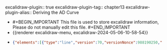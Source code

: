 excalidraw-plugin:: true
excalidraw-plugin-tag:: chapter13
excalidraw-plugin-alias:: Deriving the AD Curve

- #+BEGIN_IMPORTANT
  This file is used to store excalidraw information, Please do not manually edit this file.
  #+END_IMPORTANT
- {{renderer excalidraw-menu, excalidraw-2024-05-06-10-58-54}}
- ```json
  {"elements":[{"type":"line","version":70,"versionNonce":988190250,"isDeleted":false,"id":"UCa7jmMZjHajcMICRnEGG","fillStyle":"solid","strokeWidth":2,"strokeStyle":"solid","roughness":1,"opacity":100,"angle":0,"x":454.5042526631849,"y":173.69628308202522,"strokeColor":"#1e1e1e","backgroundColor":"transparent","width":0,"height":440.9593963623047,"seed":1817980982,"groupIds":[],"frameId":null,"roundness":{"type":2},"boundElements":[],"updated":1714985963759,"link":null,"locked":false,"startBinding":null,"endBinding":null,"lastCommittedPoint":null,"startArrowhead":null,"endArrowhead":null,"points":[[0,0],[0,440.9593963623047]]},{"type":"line","version":134,"versionNonce":1455833322,"isDeleted":false,"id":"daJ8HPWqMVC0EFzTkrjsm","fillStyle":"solid","strokeWidth":2,"strokeStyle":"solid","roughness":1,"opacity":100,"angle":0,"x":452.9566452413099,"y":616.0286042490175,"strokeColor":"#1e1e1e","backgroundColor":"transparent","width":542.4699401855469,"height":0,"seed":1024768374,"groupIds":[],"frameId":null,"roundness":{"type":2},"boundElements":[],"updated":1714985963759,"link":null,"locked":false,"startBinding":null,"endBinding":null,"lastCommittedPoint":null,"startArrowhead":null,"endArrowhead":null,"points":[[0,0],[542.4699401855469,0]]},{"id":"JzMTPrxGwBxo7qzY-mUc6","type":"text","x":418.98675537109375,"y":182.39992332458496,"width":8.599990844726562,"height":25,"angle":0,"strokeColor":"#1e1e1e","backgroundColor":"transparent","fillStyle":"solid","strokeWidth":2,"strokeStyle":"solid","roughness":1,"opacity":100,"groupIds":[],"frameId":null,"roundness":null,"seed":1021273398,"version":22,"versionNonce":1529095926,"isDeleted":false,"boundElements":null,"updated":1714985987507,"link":null,"locked":false,"text":"r","fontSize":20,"fontFamily":1,"textAlign":"left","verticalAlign":"top","baseline":17,"containerId":null,"originalText":"r","lineHeight":1.25},{"id":"kV2OsLs92UJa8REhmB3Yh","type":"text","x":974.1039428710938,"y":630.4247188568115,"width":10.319992065429688,"height":25,"angle":0,"strokeColor":"#1e1e1e","backgroundColor":"transparent","fillStyle":"solid","strokeWidth":2,"strokeStyle":"solid","roughness":1,"opacity":100,"groupIds":[],"frameId":null,"roundness":null,"seed":1000348214,"version":21,"versionNonce":757354486,"isDeleted":false,"boundElements":null,"updated":1714985989235,"link":null,"locked":false,"text":"Y","fontSize":20,"fontFamily":1,"textAlign":"left","verticalAlign":"top","baseline":17,"containerId":null,"originalText":"Y","lineHeight":1.25},{"id":"MUPESkqGi02WlI9S1Ebnq","type":"line","x":494.47174072265625,"y":230.2859401702881,"width":413.07403564453125,"height":346.13023376464844,"angle":0,"strokeColor":"#1e1e1e","backgroundColor":"transparent","fillStyle":"solid","strokeWidth":2,"strokeStyle":"solid","roughness":1,"opacity":100,"groupIds":[],"frameId":null,"roundness":{"type":2},"seed":972900982,"version":65,"versionNonce":823993642,"isDeleted":false,"boundElements":null,"updated":1714985994896,"link":null,"locked":false,"points":[[0,0],[413.07403564453125,346.13023376464844]],"lastCommittedPoint":null,"startBinding":null,"endBinding":null,"startArrowhead":null,"endArrowhead":null},{"id":"NSt920_IXCx4IMJ5rw1Nb","type":"text","x":930,"y":569.0071773529053,"width":23.059982299804688,"height":25,"angle":0,"strokeColor":"#1e1e1e","backgroundColor":"transparent","fillStyle":"solid","strokeWidth":2,"strokeStyle":"solid","roughness":1,"opacity":100,"groupIds":[],"frameId":null,"roundness":null,"seed":1308713642,"version":3,"versionNonce":1886302070,"isDeleted":false,"boundElements":null,"updated":1714985997797,"link":null,"locked":false,"text":"IS","fontSize":20,"fontFamily":1,"textAlign":"left","verticalAlign":"top","baseline":17,"containerId":null,"originalText":"IS","lineHeight":1.25},{"id":"kj8QD-brR89YFwcfR4tcq","type":"line","x":555.3297729492188,"y":591.630651473999,"width":296.68304443359375,"height":332.4371337890625,"angle":0,"strokeColor":"#1971c2","backgroundColor":"transparent","fillStyle":"solid","strokeWidth":2,"strokeStyle":"solid","roughness":1,"opacity":100,"groupIds":[],"frameId":null,"roundness":{"type":2},"seed":1505523818,"version":88,"versionNonce":1467801270,"isDeleted":false,"boundElements":null,"updated":1714986004686,"link":null,"locked":false,"points":[[0,0],[296.68304443359375,-332.4371337890625]],"lastCommittedPoint":null,"startBinding":null,"endBinding":null,"startArrowhead":null,"endArrowhead":null},{"id":"7G4VQi1k5W8fJGzCdNB7G","type":"text","x":873,"y":250.00717735290527,"width":32.71998596191406,"height":25,"angle":0,"strokeColor":"#1971c2","backgroundColor":"transparent","fillStyle":"solid","strokeWidth":2,"strokeStyle":"solid","roughness":1,"opacity":100,"groupIds":[],"frameId":null,"roundness":null,"seed":182037802,"version":4,"versionNonce":1859116598,"isDeleted":false,"boundElements":null,"updated":1714986007282,"link":null,"locked":false,"text":"LM1","fontSize":20,"fontFamily":1,"textAlign":"left","verticalAlign":"top","baseline":17,"containerId":null,"originalText":"LM1","lineHeight":1.25},{"type":"line","version":140,"versionNonce":1996252330,"isDeleted":false,"id":"mE_JQx5DPXHemIWC7qH1A","fillStyle":"solid","strokeWidth":2,"strokeStyle":"dotted","roughness":1,"opacity":100,"angle":0,"x":485.20727044996795,"y":495.17326181495093,"strokeColor":"#1971c2","backgroundColor":"transparent","width":296.68304443359375,"height":332.4371337890625,"seed":1554760182,"groupIds":[],"frameId":null,"roundness":{"type":2},"boundElements":[],"updated":1714986023042,"link":null,"locked":false,"startBinding":null,"endBinding":null,"lastCommittedPoint":null,"startArrowhead":null,"endArrowhead":null,"points":[[0,0],[296.68304443359375,-332.4371337890625]]},{"id":"m1Gh7wc9Rk3nrxeUGdQYs","type":"text","x":789,"y":141.00717735290527,"width":41.53997802734375,"height":25,"angle":0,"strokeColor":"#1971c2","backgroundColor":"transparent","fillStyle":"solid","strokeWidth":2,"strokeStyle":"dotted","roughness":1,"opacity":100,"groupIds":[],"frameId":null,"roundness":null,"seed":1572258346,"version":4,"versionNonce":466647350,"isDeleted":false,"boundElements":null,"updated":1714986026454,"link":null,"locked":false,"text":"LM2","fontSize":20,"fontFamily":1,"textAlign":"left","verticalAlign":"top","baseline":17,"containerId":null,"originalText":"LM2","lineHeight":1.25},{"id":"f_nkmR0If6G1EWHj9aHAE","type":"arrow","x":708.2356567382812,"y":368.7380428314209,"width":0,"height":97.37289428710938,"angle":0,"strokeColor":"#6741d9","backgroundColor":"transparent","fillStyle":"solid","strokeWidth":2,"strokeStyle":"solid","roughness":1,"opacity":100,"groupIds":[],"frameId":null,"roundness":{"type":2},"seed":69215158,"version":85,"versionNonce":272465642,"isDeleted":false,"boundElements":null,"updated":1714986141621,"link":null,"locked":false,"points":[[0,0],[0,-97.37289428710938]],"lastCommittedPoint":null,"startBinding":null,"endBinding":null,"startArrowhead":null,"endArrowhead":"arrow"},{"id":"hZb6CUbzf0W8up1wYZEqL","type":"text","x":228.17843627929688,"y":86.69042015075684,"width":473.6195068359375,"height":50,"angle":0,"strokeColor":"#6741d9","backgroundColor":"transparent","fillStyle":"solid","strokeWidth":2,"strokeStyle":"solid","roughness":1,"opacity":100,"groupIds":[],"frameId":null,"roundness":null,"seed":14168182,"version":375,"versionNonce":1421764214,"isDeleted":false,"boundElements":null,"updated":1714986173576,"link":null,"locked":false,"text":"Interest\nrate going up as a result of higher price levels.","fontSize":20,"fontFamily":1,"textAlign":"left","verticalAlign":"top","baseline":42,"containerId":null,"originalText":"Interest\nrate going up as a result of higher price levels.","lineHeight":1.25},{"type":"line","version":119,"versionNonce":1373636726,"isDeleted":false,"id":"Ou2vqSTtk01q4IKM0HWmZ","fillStyle":"solid","strokeWidth":2,"strokeStyle":"solid","roughness":1,"opacity":100,"angle":0,"x":1171.3154068040149,"y":169.47272632076871,"strokeColor":"#1e1e1e","backgroundColor":"transparent","width":0,"height":440.9593963623047,"seed":509713590,"groupIds":[],"frameId":null,"roundness":{"type":2},"boundElements":[],"updated":1714986189137,"link":null,"locked":false,"startBinding":null,"endBinding":null,"lastCommittedPoint":null,"startArrowhead":null,"endArrowhead":null,"points":[[0,0],[0,440.9593963623047]]},{"type":"line","version":183,"versionNonce":754158006,"isDeleted":false,"id":"IpY5c97f2bzGsCjCem1-j","fillStyle":"solid","strokeWidth":2,"strokeStyle":"solid","roughness":1,"opacity":100,"angle":0,"x":1169.7677993821399,"y":611.8050474877609,"strokeColor":"#1e1e1e","backgroundColor":"transparent","width":542.4699401855469,"height":0,"seed":1421383158,"groupIds":[],"frameId":null,"roundness":{"type":2},"boundElements":[],"updated":1714986189137,"link":null,"locked":false,"startBinding":null,"endBinding":null,"lastCommittedPoint":null,"startArrowhead":null,"endArrowhead":null,"points":[[0,0],[542.4699401855469,0]]},{"id":"azhfMkbaAg3TB7h3FpciT","type":"text","x":1117.3116455078125,"y":165.24643516540527,"width":13.219985961914062,"height":25,"angle":0,"strokeColor":"#1e1e1e","backgroundColor":"transparent","fillStyle":"solid","strokeWidth":2,"strokeStyle":"solid","roughness":1,"opacity":100,"groupIds":[],"frameId":null,"roundness":null,"seed":982850934,"version":3,"versionNonce":1602391338,"isDeleted":false,"boundElements":null,"updated":1714986197639,"link":null,"locked":false,"text":"P","fontSize":20,"fontFamily":1,"textAlign":"left","verticalAlign":"top","baseline":17,"containerId":null,"originalText":"P","lineHeight":1.25},{"id":"eKkfGqmI7Tq7euSIv9quA","type":"text","x":1699.3116455078125,"y":637.2464351654053,"width":10.319992065429688,"height":25,"angle":0,"strokeColor":"#1e1e1e","backgroundColor":"transparent","fillStyle":"solid","strokeWidth":2,"strokeStyle":"solid","roughness":1,"opacity":100,"groupIds":[],"frameId":null,"roundness":null,"seed":1613548202,"version":2,"versionNonce":1681456694,"isDeleted":false,"boundElements":null,"updated":1714986201378,"link":null,"locked":false,"text":"Y","fontSize":20,"fontFamily":1,"textAlign":"left","verticalAlign":"top","baseline":17,"containerId":null,"originalText":"Y","lineHeight":1.25},{"id":"IzxrCVDoW0z55vOFKUl4m","type":"line","x":1193.5786743164062,"y":196.0532741546631,"width":381.5039596557617,"height":381.5039596557617,"angle":0,"strokeColor":"#1971c2","backgroundColor":"transparent","fillStyle":"solid","strokeWidth":2,"strokeStyle":"solid","roughness":1,"opacity":100,"groupIds":[],"frameId":null,"roundness":{"type":2},"seed":1600464298,"version":53,"versionNonce":661576118,"isDeleted":false,"boundElements":null,"updated":1714986210489,"link":null,"locked":false,"points":[[0,0],[381.5039596557617,381.5039596557617]],"lastCommittedPoint":null,"startBinding":null,"endBinding":null,"startArrowhead":null,"endArrowhead":null},{"id":"Wcl3oPhovAq58XEt2RmM9","type":"line","x":713.5607299804688,"y":413.6208248138428,"width":699.10693359375,"height":0,"angle":0,"strokeColor":"#f08c00","backgroundColor":"transparent","fillStyle":"solid","strokeWidth":2,"strokeStyle":"dotted","roughness":1,"opacity":100,"groupIds":[],"frameId":null,"roundness":{"type":2},"seed":2127536682,"version":104,"versionNonce":1372411126,"isDeleted":false,"boundElements":null,"updated":1714986224653,"link":null,"locked":false,"points":[[0,0],[699.10693359375,0]],"lastCommittedPoint":null,"startBinding":null,"endBinding":null,"startArrowhead":null,"endArrowhead":null},{"id":"-P_QND2SXzlEO6N_oWuRK","type":"line","x":625.3165435791016,"y":338.3089962005615,"width":707.4749603271484,"height":0,"angle":0,"strokeColor":"#f08c00","backgroundColor":"transparent","fillStyle":"solid","strokeWidth":2,"strokeStyle":"dotted","roughness":1,"opacity":100,"groupIds":[],"frameId":null,"roundness":{"type":2},"seed":115597354,"version":118,"versionNonce":144175222,"isDeleted":false,"boundElements":null,"updated":1714986232658,"link":null,"locked":false,"points":[[0,0],[707.4749603271484,0]],"lastCommittedPoint":null,"startBinding":null,"endBinding":null,"startArrowhead":null,"endArrowhead":null},{"id":"uDKBlxSmZD1bj7bDhiTpf","type":"text","x":1357.3628540039062,"y":317.7316036224365,"width":27.459976196289062,"height":25,"angle":0,"strokeColor":"#f08c00","backgroundColor":"transparent","fillStyle":"solid","strokeWidth":2,"strokeStyle":"dotted","roughness":1,"opacity":100,"groupIds":[],"frameId":null,"roundness":null,"seed":2086849270,"version":3,"versionNonce":201110762,"isDeleted":false,"boundElements":null,"updated":1714986236389,"link":null,"locked":false,"text":"P2","fontSize":20,"fontFamily":1,"textAlign":"left","verticalAlign":"top","baseline":17,"containerId":null,"originalText":"P2","lineHeight":1.25},{"id":"dSU_88fUtfUQ4rQ-Gb1mS","type":"text","x":1431.3628540039062,"y":403.7316036224365,"width":18.639984130859375,"height":25,"angle":0,"strokeColor":"#f08c00","backgroundColor":"transparent","fillStyle":"solid","strokeWidth":2,"strokeStyle":"dotted","roughness":1,"opacity":100,"groupIds":[],"frameId":null,"roundness":null,"seed":1278685494,"version":3,"versionNonce":1025270442,"isDeleted":false,"boundElements":null,"updated":1714986239381,"link":null,"locked":false,"text":"P1","fontSize":20,"fontFamily":1,"textAlign":"left","verticalAlign":"top","baseline":17,"containerId":null,"originalText":"P1","lineHeight":1.25},{"id":"CLVwEPQ-L3QCNIPeyWui2","type":"text","x":1594.3628540039062,"y":571.7316036224365,"width":28.719985961914062,"height":25,"angle":0,"strokeColor":"#1971c2","backgroundColor":"transparent","fillStyle":"solid","strokeWidth":2,"strokeStyle":"dotted","roughness":1,"opacity":100,"groupIds":[],"frameId":null,"roundness":null,"seed":2007608042,"version":4,"versionNonce":1701659766,"isDeleted":false,"boundElements":null,"updated":1714986248047,"link":null,"locked":false,"text":"AD","fontSize":20,"fontFamily":1,"textAlign":"left","verticalAlign":"top","baseline":17,"containerId":null,"originalText":"AD","lineHeight":1.25}],"files":{},"appState":{"gridSize":null,"viewBackgroundColor":"#ffffff","zoom":{"value":1},"offsetTop":19.992822647094727,"offsetLeft":0,"scrollX":-380.36285400390625,"scrollY":37.27557373046875,"viewModeEnabled":false,"zenModeEnabled":false}}
  ```